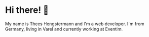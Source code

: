# Hi there! 👋
My name is Thees Hengstermann and I'm a web developer. I'm from Germany, living in Varel and currently working at Eventim.
<!---
TheesHengstermann/TheesHengstermann is a ✨ special ✨ repository because its `README.md` (this file) appears on your GitHub profile.
You can click the Preview link to take a look at your changes.
--->
